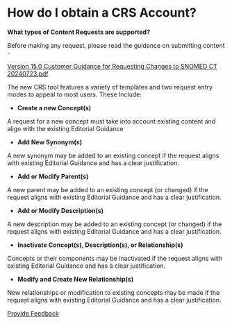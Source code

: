 # How do I obtain a CRS Account?

**What types of Content Requests are supported?**

Before making any request, please read the guidance on submitting content -

[Version 15.0 Customer Guidance for Requesting Changes to SNOMED CT 20240723.pdf](attachments/12780558/265619216.pdf)

The new CRS tool features a variety of templates and two request entry modes to appeal to most users. These Include:

* **Create a new Concept(s)**

A request for a new concept must take into account existing content and align with the existing Editorial Guidance

* **Add New Synonym(s)**

A new synonym may be added to an existing concept if the request aligns with existing Editorial Guidance and has a clear justification.

* **Add or Modify Parent(s)**

A new parent may be added to an existing concept (or changed) if the request aligns with existing Editorial Guidance and has a clear justification.

* **Add or Modify Description(s)**

A new description may be added to an existing concept (or changed) if the request aligns with existing Editorial Guidance and has a clear justification.

* **Inactivate Concept(s), Description(s), or Relationship(s)**

Concepts or their components may be inactivated if the request aligns with existing Editorial Guidance and has a clear justification.

* **Modify and Create New Relationship(s)**

New relationships or modification to existing concepts may be made if the request aligns with existing Editorial Guidance and has a clear justification.







<a href="https://docs.google.com/forms/d/e/1FAIpQLScTmbZIf0UEQwYDkY27EEWBkaiYkHSbR0_9DmFrMLXoQLyL7Q/viewform?usp=pp_url&entry.1767247133=Content+Request+Guide&entry.670899847=How%20do%20I%20obtain%20a%20CRS%20Account%3F" class="button primary">Provide Feedback</a>
